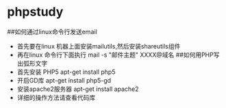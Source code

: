 # phpstudy
##如何通过linux命令行发送email
* 首先要在linux 机器上面安装mailutils,然后安装shareutils组件
* 再在linux 命令行下面执行 mail -s "邮件主题" XXXX@域名 
##如何用PHP写出弧形文字
* 首先安装		PHP5 apt-get install php5
* 开启GD库		apt-get install php5-gd
* 安装apache2服务器	apt-get install apache2
* 详细的操作方法请查看代码库
